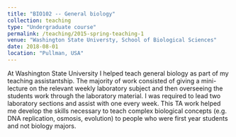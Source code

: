 ```yaml
---
title: "BIO102 -- General biology"
collection: teaching
type: "Undergraduate course"
permalink: /teaching/2015-spring-teaching-1
venue: "Washington State Universty, School of Biological Sciences"
date: 2018-08-01
location: "Pullman, USA"
---
```


At Washington State University I helped teach general biology as part of my teaching assistantship. The majority of work consisted of giving a mini-lecture on the 
relevant weekly laboratory subject and then overseeing the students work through the laboratory material. I was required to lead two laboratory sections and assist 
with one every week. This TA work helped me develop the skills necessary to teach complex biological concepts (e.g. DNA replication, osmosis, evolution) 
to people who were first year students and not biology majors.